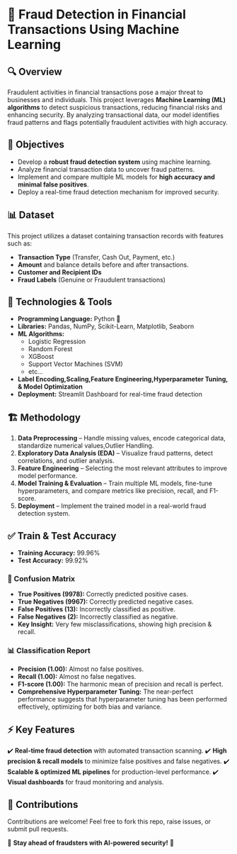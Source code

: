 # 🚀 Fraud Detection in Financial Transactions Using Machine Learning

## 🔍 Overview
Fraudulent activities in financial transactions pose a major threat to businesses and individuals. This project leverages **Machine Learning (ML) algorithms** to detect suspicious transactions, reducing financial risks and enhancing security. By analyzing transactional data, our model identifies fraud patterns and flags potentially fraudulent activities with high accuracy.

## 🎯 Objectives
- Develop a **robust fraud detection system** using machine learning.
- Analyze financial transaction data to uncover fraud patterns.
- Implement and compare multiple ML models for **high accuracy and minimal false positives**.
- Deploy a real-time fraud detection mechanism for improved security.

## 📊 Dataset
This project utilizes a dataset containing transaction records with features such as:
- **Transaction Type** (Transfer, Cash Out, Payment, etc.)
- **Amount** and balance details before and after transactions.
- **Customer and Recipient IDs**
- **Fraud Labels** (Genuine or Fraudulent transactions)

## 🔧 Technologies & Tools
- **Programming Language:** Python 🐍
- **Libraries:** Pandas, NumPy, Scikit-Learn, Matplotlib, Seaborn
- **ML Algorithms:**
  - Logistic Regression
  - Random Forest
  - XGBoost
  - Support Vector Machines (SVM)
  - etc...
- **Label Encoding,Scaling,Feature Engineering,Hyperparameter Tuning, & Model Optimization**
- **Deployment:** Streamlit Dashboard for real-time fraud detection

## 🏗️ Methodology
1. **Data Preprocessing** – Handle missing values, encode categorical data, standardize numerical values,Outlier Handling.
2. **Exploratory Data Analysis (EDA)** – Visualize fraud patterns, detect correlations, and outlier analysis.
3. **Feature Engineering** – Selecting the most relevant attributes to improve model performance.
4. **Model Training & Evaluation** – Train multiple ML models, fine-tune hyperparameters, and compare metrics like precision, recall, and F1-score.
5. **Deployment** – Implement the trained model in a real-world fraud detection system.
   
## ✅ Train & Test Accuracy
- **Training Accuracy:** 99.96%
- **Test Accuracy:** 99.92%

### 🔢 Confusion Matrix
- **True Positives (9978):** Correctly predicted positive cases.
- **True Negatives (9967):** Correctly predicted negative cases.
- **False Positives (13):** Incorrectly classified as positive.
- **False Negatives (2):** Incorrectly classified as negative.
- **Key Insight:** Very few misclassifications, showing high precision & recall.

### 📊 Classification Report
- **Precision (1.00):** Almost no false positives.
- **Recall (1.00):** Almost no false negatives.
- **F1-score (1.00):** The harmonic mean of precision and recall is perfect.
- **Comprehensive Hyperparameter Tuning:** The near-perfect performance suggests that hyperparameter tuning has been performed effectively, optimizing for both bias and variance.

## ⚡ Key Features
✔️ **Real-time fraud detection** with automated transaction scanning.
✔️ **High precision & recall models** to minimize false positives and false negatives.
✔️ **Scalable & optimized ML pipelines** for production-level performance.
✔️ **Visual dashboards** for fraud monitoring and analysis.
## 🤝 Contributions
Contributions are welcome! Feel free to fork this repo, raise issues, or submit pull requests.

🚀 **Stay ahead of fraudsters with AI-powered security!** 🔐
